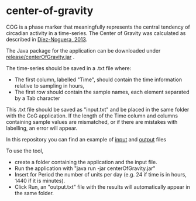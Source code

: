 # center-of-gravity

COG is a phase marker that meaningfully represents the central tendency of circadian activity in a time-series.
The Center of Gravity was calculated as described in [Díez-Noguera, 2013](https://www.ncbi.nlm.nih.gov/pmc/articles/PMC3723718/).

The Java package for the application can be downloaded
under [release/centerOfGravity.jar](https://github.com/luca-gas/center-of-gravity/blob/master/release/centerOfGravity.jar)
.

The time-series should be saved in a .txt file where:

- The first column, labelled "Time", should contain the time information relative to sampling in hours,
- The first row should contain the sample names, each element separated by a Tab character

This .txt file should be saved as "input.txt" and be placed in the same folder with the CoG application. If the length
of the Time column and columns containing sample values are mismatched, or if there are mistakes with labelling, an
error will appear.

In this repository you can find an example
of [input](https://github.com/luca-gas/center-of-gravity/blob/master/input.txt)
and [output](https://github.com/luca-gas/center-of-gravity/blob/master/output.txt) files

To use the tool,

- create a folder containing the application and the input file.
- Run the application with "java run -jar centerOfGravity.jar"
- Insert for Period the number of units per day (e.g. 24 if time is in hours, 1440 if it is minutes).
- Click Run, an "output.txt" file with the results will automatically appear in the same folder.
